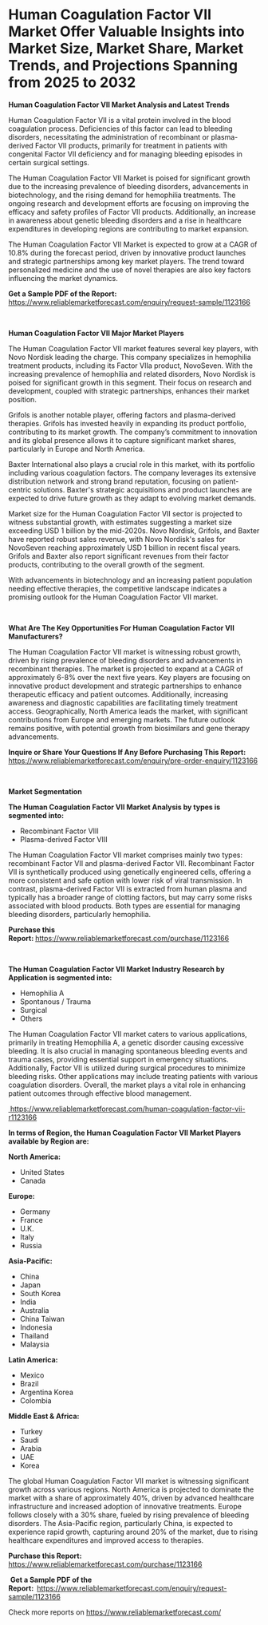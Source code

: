 <p><h1>Human Coagulation Factor VII Market Offer Valuable Insights into Market Size, Market Share, Market Trends, and Projections Spanning from 2025 to 2032</h1></p><p><strong>Human Coagulation Factor VII Market Analysis and Latest Trends</strong></p>
<p><p>Human Coagulation Factor VII is a vital protein involved in the blood coagulation process. Deficiencies of this factor can lead to bleeding disorders, necessitating the administration of recombinant or plasma-derived Factor VII products, primarily for treatment in patients with congenital Factor VII deficiency and for managing bleeding episodes in certain surgical settings. </p><p>The Human Coagulation Factor VII Market is poised for significant growth due to the increasing prevalence of bleeding disorders, advancements in biotechnology, and the rising demand for hemophilia treatments. The ongoing research and development efforts are focusing on improving the efficacy and safety profiles of Factor VII products. Additionally, an increase in awareness about genetic bleeding disorders and a rise in healthcare expenditures in developing regions are contributing to market expansion. </p><p>The Human Coagulation Factor VII Market is expected to grow at a CAGR of 10.8% during the forecast period, driven by innovative product launches and strategic partnerships among key market players. The trend toward personalized medicine and the use of novel therapies are also key factors influencing the market dynamics.</p></p>
<p><strong>Get a Sample PDF of the Report:&nbsp;</strong> <a href="https://www.reliablemarketforecast.com/enquiry/request-sample/1123166?utm_campaign=2820&utm_medium=2&utm_source=Github&utm_content=ia&utm_term=09032025&utm_id=human-coagulation-factor-vii">https://www.reliablemarketforecast.com/enquiry/request-sample/1123166</a></p>
<p>&nbsp;</p>
<p><strong>Human Coagulation Factor VII Major Market Players</strong></p>
<p><p>The Human Coagulation Factor VII market features several key players, with Novo Nordisk leading the charge. This company specializes in hemophilia treatment products, including its Factor VIIa product, NovoSeven. With the increasing prevalence of hemophilia and related disorders, Novo Nordisk is poised for significant growth in this segment. Their focus on research and development, coupled with strategic partnerships, enhances their market position.</p><p>Grifols is another notable player, offering factors and plasma-derived therapies. Grifols has invested heavily in expanding its product portfolio, contributing to its market growth. The company’s commitment to innovation and its global presence allows it to capture significant market shares, particularly in Europe and North America.</p><p>Baxter International also plays a crucial role in this market, with its portfolio including various coagulation factors. The company leverages its extensive distribution network and strong brand reputation, focusing on patient-centric solutions. Baxter's strategic acquisitions and product launches are expected to drive future growth as they adapt to evolving market demands.</p><p>Market size for the Human Coagulation Factor VII sector is projected to witness substantial growth, with estimates suggesting a market size exceeding USD 1 billion by the mid-2020s. Novo Nordisk, Grifols, and Baxter have reported robust sales revenue, with Novo Nordisk's sales for NovoSeven reaching approximately USD 1 billion in recent fiscal years. Grifols and Baxter also report significant revenues from their factor products, contributing to the overall growth of the segment.</p><p>With advancements in biotechnology and an increasing patient population needing effective therapies, the competitive landscape indicates a promising outlook for the Human Coagulation Factor VII market.</p></p>
<p>&nbsp;</p>
<p><strong>What Are The Key Opportunities For Human Coagulation Factor VII Manufacturers?</strong></p>
<p><p>The Human Coagulation Factor VII market is witnessing robust growth, driven by rising prevalence of bleeding disorders and advancements in recombinant therapies. The market is projected to expand at a CAGR of approximately 6-8% over the next five years. Key players are focusing on innovative product development and strategic partnerships to enhance therapeutic efficacy and patient outcomes. Additionally, increasing awareness and diagnostic capabilities are facilitating timely treatment access. Geographically, North America leads the market, with significant contributions from Europe and emerging markets. The future outlook remains positive, with potential growth from biosimilars and gene therapy advancements.</p></p>
<p><strong>Inquire or Share Your Questions If Any Before Purchasing This Report:</strong> <a href="https://www.reliablemarketforecast.com/enquiry/pre-order-enquiry/1123166?utm_campaign=2820&utm_medium=2&utm_source=Github&utm_content=ia&utm_term=09032025&utm_id=human-coagulation-factor-vii">https://www.reliablemarketforecast.com/enquiry/pre-order-enquiry/1123166</a></p>
<p>&nbsp;</p>
<p><strong>Market Segmentation</strong></p>
<p><strong>The Human Coagulation Factor VII Market Analysis by types is segmented into:</strong></p>
<p><ul><li>Recombinant Factor VIII</li><li>Plasma-derived Factor VIII</li></ul></p>
<p><p>The Human Coagulation Factor VII market comprises mainly two types: recombinant Factor VII and plasma-derived Factor VII. Recombinant Factor VII is synthetically produced using genetically engineered cells, offering a more consistent and safe option with lower risk of viral transmission. In contrast, plasma-derived Factor VII is extracted from human plasma and typically has a broader range of clotting factors, but may carry some risks associated with blood products. Both types are essential for managing bleeding disorders, particularly hemophilia.</p></p>
<p><strong>Purchase this Report:&nbsp;</strong><a href="https://www.reliablemarketforecast.com/purchase/1123166?utm_campaign=2820&utm_medium=2&utm_source=Github&utm_content=ia&utm_term=09032025&utm_id=human-coagulation-factor-vii">https://www.reliablemarketforecast.com/purchase/1123166</a></p>
<p>&nbsp;</p>
<p><strong>The Human Coagulation Factor VII Market Industry Research by Application is segmented into:</strong></p>
<p><ul><li>Hemophilia A</li><li>Spontanous / Trauma</li><li>Surgical</li><li>Others</li></ul></p>
<p><p>The Human Coagulation Factor VII market caters to various applications, primarily in treating Hemophilia A, a genetic disorder causing excessive bleeding. It is also crucial in managing spontaneous bleeding events and trauma cases, providing essential support in emergency situations. Additionally, Factor VII is utilized during surgical procedures to minimize bleeding risks. Other applications may include treating patients with various coagulation disorders. Overall, the market plays a vital role in enhancing patient outcomes through effective blood management.</p></p>
<p><a href="https://www.reliablemarketforecast.com/human-coagulation-factor-vii-r1123166?utm_campaign=2820&utm_medium=2&utm_source=Github&utm_content=ia&utm_term=09032025&utm_id=human-coagulation-factor-vii">&nbsp;https://www.reliablemarketforecast.com/human-coagulation-factor-vii-r1123166</a></p>
<p><strong>In terms of Region, the Human Coagulation Factor VII Market Players available by Region are:</strong></p>
<p>
    <p> <strong> North America: </strong>
        <ul>
            <li>United States</li>
            <li>Canada</li>
        </ul>
        </p> 
    <p> <strong> Europe: </strong>
        <ul>
            <li>Germany</li>
            <li>France</li>
            <li>U.K.</li>
            <li>Italy</li>
            <li>Russia</li>
        </ul>
        </p> 
    <p> <strong> Asia-Pacific: </strong>
        <ul>
            <li>China</li>
            <li>Japan</li>
            <li>South Korea</li>
            <li>India</li>
            <li>Australia</li>
            <li>China Taiwan</li>
            <li>Indonesia</li>
            <li>Thailand</li>
            <li>Malaysia</li>
        </ul>
        </p> 
    <p> <strong> Latin America: </strong>
        <ul>
            <li>Mexico</li>
            <li>Brazil</li>
            <li>Argentina Korea</li>
            <li>Colombia</li>
        </ul>
        </p> 
    <p> <strong> Middle East & Africa: </strong>
        <ul>
            <li>Turkey</li>
            <li>Saudi</li>
            <li>Arabia</li>
            <li>UAE</li>
            <li>Korea</li>
        </ul>
    </p>
    </p>
<p><p>The global Human Coagulation Factor VII market is witnessing significant growth across various regions. North America is projected to dominate the market with a share of approximately 40%, driven by advanced healthcare infrastructure and increased adoption of innovative treatments. Europe follows closely with a 30% share, fueled by rising prevalence of bleeding disorders. The Asia-Pacific region, particularly China, is expected to experience rapid growth, capturing around 20% of the market, due to rising healthcare expenditures and improved access to therapies.</p></p>
<p><strong>Purchase this Report: </strong><a href="https://www.reliablemarketforecast.com/purchase/1123166?utm_campaign=2820&utm_medium=2&utm_source=Github&utm_content=ia&utm_term=09032025&utm_id=human-coagulation-factor-vii">https://www.reliablemarketforecast.com/purchase/1123166</a></p>
<p>&nbsp;<strong>Get a Sample PDF of the Report:&nbsp;&nbsp;</strong><a href="https://www.reliablemarketforecast.com/enquiry/request-sample/1123166?utm_campaign=2820&utm_medium=2&utm_source=Github&utm_content=ia&utm_term=09032025&utm_id=human-coagulation-factor-vii">https://www.reliablemarketforecast.com/enquiry/request-sample/1123166</a></p>
<p><strong></strong></p>
<p>Check more reports on <a href="https://www.reliablemarketforecast.com/?utm_campaign=2820&utm_medium=2&utm_source=Github&utm_content=ia&utm_term=09032025&utm_id=human-coagulation-factor-vii">https://www.reliablemarketforecast.com/</a></p>